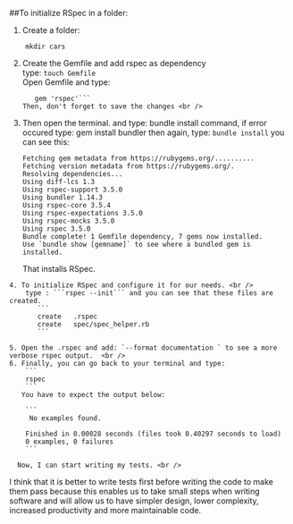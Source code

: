 ##To initialize RSpec in a folder:
 1. Create a folder: <br />
 ```
     mkdir cars
```
 2. Create the Gemfile and add rspec as dependency <br />
    type: ```touch Gemfile``` <br />
    Open Gemfile and type:
      ```source 'https://rubygems.org'
         gem 'rspec'```
     Then, don't forget to save the changes <br />
  3. Then open the terminal. and type: bundle install command, if error occured type: gem install bundler then again,
      type: ```bundle install```
      you can see this:
      ```
      Fetching gem metadata from https://rubygems.org/..........
      Fetching version metadata from https://rubygems.org/.
      Resolving dependencies...
      Using diff-lcs 1.3
      Using rspec-support 3.5.0
      Using bundler 1.14.3
      Using rspec-core 3.5.4
      Using rspec-expectations 3.5.0
      Using rspec-mocks 3.5.0
      Using rspec 3.5.0
      Bundle complete! 1 Gemfile dependency, 7 gems now installed.
      Use `bundle show [gemname]` to see where a bundled gem is installed.
      ```
      That installs RSpec. <br />

    4. To initialize RSpec and configure it for our needs. <br />
        type : ```rspec --init``` and you can see that these files are created.
           ``` 
           create   .rspec
           create   spec/spec_helper.rb
           ```
           
    5. Open the .rspec and add: `--format documentation ` to see a more verbose rspec output.  <br />
    6. Finally, you can go back to your terminal and type: 
        ```
        rspec
        ```
       You have to expect the output below: 
       
        ```
         No examples found.

        Finished in 0.00028 seconds (files took 0.40297 seconds to load)
        0 examples, 0 failures
        ```

      Now, I can start writing my tests. <br />

  
 I think that it is better to write tests first before writing the code to make them pass because this enables us to take small steps when writing software and will allow us to have simpler design, lower complexity, increased productivity and more maintainable code.
